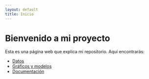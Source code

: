 ```yaml
---
layout: default
title: Inicio
---
```


# Bienvenido a mi proyecto

Esta es una página web que explica mi repositorio. Aquí encontrarás:

- [Datos](/datos/)
- [Gráficos y modelos](/graficos/)
- [Documentación](/documentacion/)